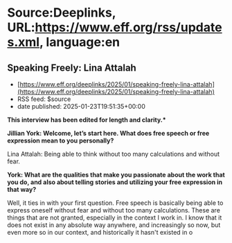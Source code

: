 # Source:Deeplinks, URL:https://www.eff.org/rss/updates.xml, language:en

## Speaking Freely: Lina Attalah
 - [https://www.eff.org/deeplinks/2025/01/speaking-freely-lina-attalah](https://www.eff.org/deeplinks/2025/01/speaking-freely-lina-attalah)
 - RSS feed: $source
 - date published: 2025-01-23T19:51:35+00:00

<div class="field field--name-body field--type-text-with-summary field--label-hidden"><div class="field__items"><div class="field__item even"><p><b>This interview has been edited for length and clarity.*</b></p>
<p><b>Jillian York: Welcome, let’s start here. What does free speech or free expression mean to you personally?</b></p>
<p><span>Lina Attalah: Being able to think without too many calculations and without fear.</span></p>
<p><b>York: What are the qualities that make you passionate about the work that you do, and also about telling stories and utilizing your free expression in that way? </b></p>
<p><span>Well, it ties in with your first question. Free speech is basically being able to express oneself without fear and without too many calculations. These are things that are not granted, especially in the context I work in. I know that it does not exist in any absolute way anywhere, and increasingly so now, but even more so in our context, and historically it hasn't existed in o


